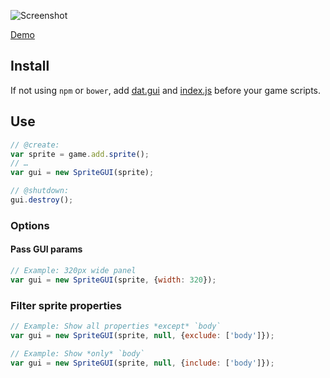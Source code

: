 ![Screenshot](https://samme.github.io/phaser-sprite-gui/screenshot.png)

[Demo](https://samme.github.io/phaser-sprite-gui/)

Install
-------

If not using `npm` or `bower`, add [dat.gui](https://github.com/dataarts/dat.gui) and [index.js](index.js) before your game scripts.

Use
---

```javascript
// @create:
var sprite = game.add.sprite();
// …
var gui = new SpriteGUI(sprite);

// @shutdown:
gui.destroy();
```

### Options

#### Pass GUI params

```javascript
// Example: 320px wide panel
var gui = new SpriteGUI(sprite, {width: 320});
```

### Filter sprite properties

```javascript
// Example: Show all properties *except* `body`
var gui = new SpriteGUI(sprite, null, {exclude: ['body']});

// Example: Show *only* `body`
var gui = new SpriteGUI(sprite, null, {include: ['body']});
```
